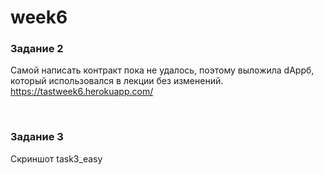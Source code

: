 # week6

### Задание 2 

Самой написать контракт пока не удалось, поэтому выложила dAppб, который использовался в лекции без изменений.
https://tastweek6.herokuapp.com/  

<br/>

### Задание 3

Скриншот task3_easy
